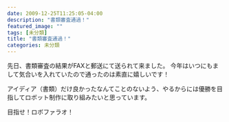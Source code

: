 ```yaml
---
date: 2009-12-25T11:25:05-04:00
description: "書類審査通過！"
featured_image: ""
tags: [未分類]
title: "書類審査通過！"
categories: 未分類
---
```


先日、書類審査の結果がFAXと郵送にて送られて来ました。
今年はいつにもまして気合いを入れていたので通ったのは素直に嬉しいです！

アイディア（書類）だけ良かったなんてことのないよう、やるからには優勝を目指してロボット制作に取り組みたいと思っています。

目指せ！ロボファラオ！
